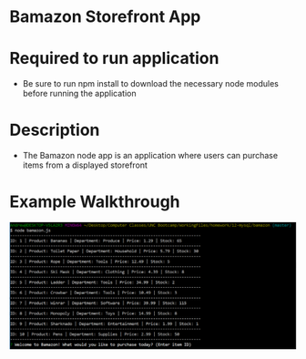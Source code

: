 # Bamazon Storefront App

# Required to run application

* Be sure to run npm install to download the necessary node modules before running the application

# Description

* The Bamazon node app is an application where users can purchase items from a displayed storefront

# Example Walkthrough

![Welcome Screen](/images/Capture.PNG)

